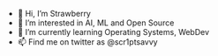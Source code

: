 - 👋 Hi, I’m Strawberry
- 👀 I’m interested in AI, ML and Open Source
- 🌱 I’m currently learning Operating Systems, WebDev
- 📫 Find me on twitter as @scr1ptsavvy

<!---
Shybit1/Shybit1 is a ✨ special ✨ repository because its `README.md` (this file) appears on your GitHub profile.
You can click the Preview link to take a look at your changes.
--->
